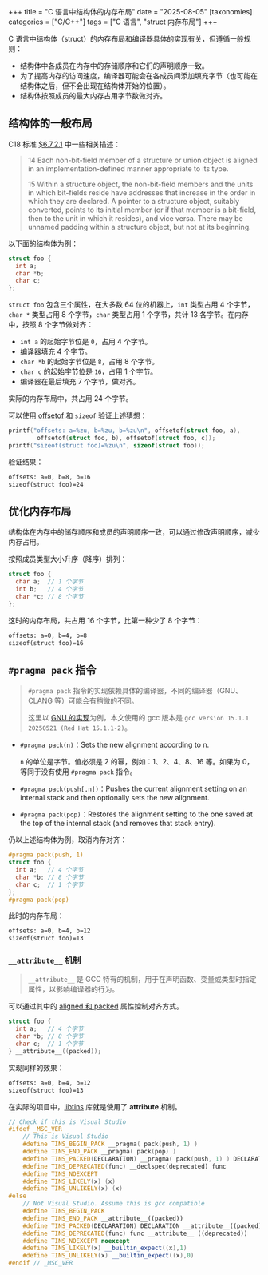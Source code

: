 +++
title = "C 语言中结构体的内存布局"
date = "2025-08-05"
[taxonomies]
categories = ["C/C++"]
tags = ["C 语言", "struct 内存布局"]
+++

C 语言中结构体（struct）的内存布局和编译器具体的实现有关，但遵循一般规则：

- 结构体中各成员在内存中的存储顺序和它们的声明顺序一致。
- 为了提高内存的访问速度，编译器可能会在各成员间添加填充字节（也可能在结构体之后，但不会出现在结构体开始的位置）。
- 结构体按照成员的最大内存占用字节数做对齐。

<!-- more -->

## 结构体的一般布局

C18 标准 [$6.7.2.1](http://www2.open-std.org/JTC1/SC22/WG14/www/docs/n2310.pdf) 中一些相关描述：

> 14 Each non-bit-field member of a structure or union object is aligned in an implementation-defined manner appropriate to its type.
>
> 15 Within a structure object, the non-bit-field members and the units in which bit-fields reside have addresses that increase in the order in which they are declared. A pointer to a structure object, suitably converted, points to its initial member (or if that member is a bit-field, then to the unit in which it resides), and vice versa. There may be unnamed padding within a structure object, but not at its beginning.

以下面的结构体为例：

```c
struct foo {
  int a;
  char *b;
  char c;
};
```

`struct foo` 包含三个属性，在大多数 64 位的机器上，`int` 类型占用 4 个字节，`char *` 类型占用 8 个字节，`char` 类型占用 1 个字节，共计 13 各字节。在内存中，按照 8 个字节做对齐：

- `int a` 的起始字节位是 `0`，占用 4 个字节。
- 编译器填充 4 个字节。
- `char *b` 的起始字节位是 `8`，占用 8 个字节。
- `char c` 的起始字节位是 `16`，占用 1 个字节。
- 编译器在最后填充 7 个字节，做对齐。

实际的内存布局中，共占用 24 个字节。

可以使用 [offsetof](https://man7.org/linux/man-pages/man3/offsetof.3.html) 和 `sizeof` 验证上述猜想：

```c
printf("offsets: a=%zu, b=%zu, b=%zu\n", offsetof(struct foo, a),
        offsetof(struct foo, b), offsetof(struct foo, c));
printf("sizeof(struct foo)=%zu\n", sizeof(struct foo));
```

验证结果：

```txt
offsets: a=0, b=8, b=16
sizeof(struct foo)=24
```

## 优化内存布局

结构体在内存中的储存顺序和成员的声明顺序一致，可以通过修改声明顺序，减少内存占用。

按照成员类型大小升序（降序）排列：

```c
struct foo {
  char a;  // 1 个字节
  int b;   // 4 个字节
  char *c; // 8 个字节
};
```

这时的内存布局，共占用 16 个字节，比第一种少了 8 个字节：

```txt
offsets: a=0, b=4, b=8
sizeof(struct foo)=16
```

## `#pragma pack` 指令

> `#pragma pack` 指令的实现依赖具体的编译器，不同的编译器（GNU、CLANG 等）可能会有稍微的不同。
>
> 这里以 [GNU 的实现](https://gcc.gnu.org/onlinedocs/gcc-15.1.0/gcc/Structure-Layout-Pragmas.html)为例，本文使用的 gcc 版本是 `gcc version 15.1.1 20250521 (Red Hat 15.1.1-2)`。

- `#pragma pack(n)`：Sets the new alignment according to n.

  `n` 的单位是字节。值必须是 2 的幂，例如：1、2、4、8、16 等。如果为 0，等同于没有使用 `#pragma pack` 指令。

- `#pragma pack(push[,n])`：Pushes the current alignment setting on an internal stack and then optionally sets the new alignment.
- `#pragma pack(pop)`：Restores the alignment setting to the one saved at the top of the internal stack (and removes that stack entry).

仍以上述结构体为例，取消内存对齐：

```c
#pragma pack(push, 1)
struct foo {
  int a;   // 4 个字节
  char *b; // 8 个字节
  char c;  // 1 个字节
};
#pragma pack(pop)
```

此时的内存布局：

```txt
offsets: a=0, b=4, b=12
sizeof(struct foo)=13
```

### `__attribute__` 机制

> `__attribute__` 是 GCC 特有的机制，用于在声明函数、变量或类型时指定属性，以影响编译器的行为。

可以通过其中的 [aligned 和 packed](https://gcc.gnu.org/onlinedocs/gcc/Common-Type-Attributes.html) 属性控制对齐方式。

```c
struct foo {
  int a;   // 4 个字节
  char *b; // 8 个字节
  char c;  // 1 个字节
} __attribute__((packed));
```

实现同样的效果：

```txt
offsets: a=0, b=4, b=12
sizeof(struct foo)=13
```

在实际的项目中，[libtins](https://github.com/mfontanini/libtins/blob/master/include/tins/macros.h#L52) 库就是使用了 **attribute** 机制。

```c++
// Check if this is Visual Studio
#ifdef _MSC_VER
    // This is Visual Studio
    #define TINS_BEGIN_PACK __pragma( pack(push, 1) )
    #define TINS_END_PACK __pragma( pack(pop) )
    #define TINS_PACKED(DECLARATION) __pragma( pack(push, 1) ) DECLARATION __pragma( pack(pop) )
    #define TINS_DEPRECATED(func) __declspec(deprecated) func
    #define TINS_NOEXCEPT
    #define TINS_LIKELY(x) (x)
    #define TINS_UNLIKELY(x) (x)
#else
    // Not Visual Studio. Assume this is gcc compatible
    #define TINS_BEGIN_PACK
    #define TINS_END_PACK __attribute__((packed))
    #define TINS_PACKED(DECLARATION) DECLARATION __attribute__((packed))
    #define TINS_DEPRECATED(func) func __attribute__ ((deprecated))
    #define TINS_NOEXCEPT noexcept
    #define TINS_LIKELY(x) __builtin_expect((x),1)
    #define TINS_UNLIKELY(x) __builtin_expect((x),0)
#endif // _MSC_VER
```
